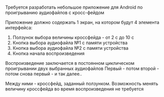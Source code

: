 Требуется разработать небольшое приложение для Android по проигрыванию 
аудиофайлов с кросс-фейдом

Приложение должно содержать 1 экран, на котором будут 4 элемента 
интерфейса:
1. Ползунок выбора величины кроссфейда - от 2 с до 10 с
2. Кнопка выбора аудиофайла №1 с памяти устройства
3. Кнопка выбора аудиофайла №2 с памяти устройства
4. Кнопка начала воспроизведения

Воспроизведение заключается в постоянном циклическом проигрывании двух 
выбранных аудиофайлов
Первый - потом второй - потом снова первый - и так далее..

Между ними - кроссфейд, заданный ползунком. Возможность менять величину 
кроссфейда во время воспроизведения не требуется

